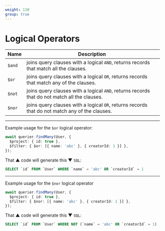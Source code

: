 ```yaml
---
weight: 110
group: true
---
```


# Logical Operators

| Name   | Description                                                                                    |
| ------ | ---------------------------------------------------------------------------------------------- |
| `$and` | joins query clauses with a logical `AND`, returns records that match all the clauses.          |
| `$or`  | joins query clauses with a logical `OR`, returns records that match any of the clauses.        |
| `$not` | joins query clauses with a logical `AND`, returns records that do not match all the clauses.   |
| `$nor` | joins query clauses with a logical `OR`, returns records that do not match any of the clauses. |

---

Example usage for the `$or` logical operator:

```ts
await querier.findMany(User, {
  $project: { id: true },
  $filter: { $or: [{ name: 'abc' }, { creatorId: 1 }] },
});
```

That &#9650; code will generate this &#9660;  `SQL`:

```sql
SELECT `id` FROM `User` WHERE `name` = 'abc' OR `creatorId` = 1
```

---

Example usage for the `$nor` logical operator

```ts
await querier.findMany(User, {
  $project: { id: true },
  $filter: { $nor: [{ name: 'abc' }, { creatorId: 1 }] },
});
```

That &#9650; code will generate this &#9660;  `SQL`:

```sql
SELECT `id` FROM `User` WHERE NOT (`name` = 'abc' OR `creatorId` = 1)
```
